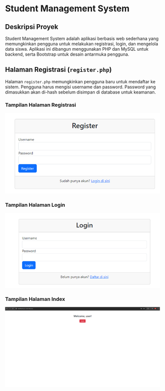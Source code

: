 # Student Management System

## Deskripsi Proyek

Student Management System adalah aplikasi berbasis web sederhana yang memungkinkan pengguna untuk melakukan registrasi, login, dan mengelola data siswa. Aplikasi ini dibangun menggunakan PHP dan MySQL untuk backend, serta Bootstrap untuk desain antarmuka pengguna.

## Halaman Registrasi (`register.php`)

Halaman `register.php` memungkinkan pengguna baru untuk mendaftar ke sistem. Pengguna harus mengisi username dan password. Password yang dimasukkan akan di-hash sebelum disimpan di database untuk keamanan.

### Tampilan Halaman Registrasi

![Register Page](images/register.png)

### Tampilan Halaman Login

![Login Page](images/login.png)

### Tampilan Halaman Index

![Index Page](images/index.png)